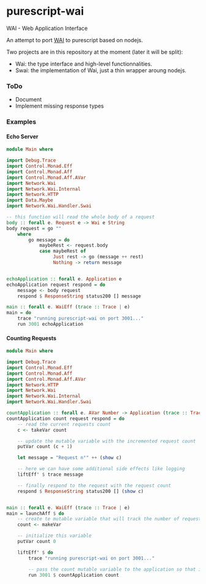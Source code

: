 # purescript-wai
WAI - Web Application Interface

An attempt to port [WAI](https://github.com/yesodweb/wai/) to purescript based on nodejs.

Two projects are in this repository at the moment (later it will be split):
+ Wai: the type interface and high-level functionnalities.
+ Swai: the implementation of Wai, just a thin wrapper aroung nodejs.

### ToDo
+ Document
+ Implement missing response types

### Examples
#### Echo Server
```purescript
module Main where

import Debug.Trace
import Control.Monad.Eff
import Control.Monad.Aff
import Control.Monad.Aff.AVar
import Network.Wai
import Network.Wai.Internal
import Network.HTTP
import Data.Maybe
import Network.Wai.Handler.Swai

-- this function will read the whole body of a request
body :: forall e. Request e -> Wai e String
body request = go ""
    where
        go message = do
            maybeRest <- request.body
            case maybeRest of
                 Just rest -> go (message ++ rest)
                 Nothing -> return message


echoApplication :: forall e. Application e
echoApplication request respond = do
    message <- body request
    respond $ ResponseString status200 [] message

main :: forall e. WaiEff (trace :: Trace | e)
main = do
    trace "running purescript-wai on port 3001..."
    run 3001 echoApplication
```

#### Counting Requests
```purescript
module Main where

import Debug.Trace
import Control.Monad.Eff
import Control.Monad.Aff
import Control.Monad.Aff.AVar
import Network.HTTP
import Network.Wai
import Network.Wai.Internal
import Network.Wai.Handler.Swai

countApplication :: forall e. AVar Number -> Application (trace :: Trace | e)
countApplication count request respond = do
    -- read the current requests count
    c <- takeVar count

    -- update the mutable variable with the incremented request count
    putVar count (c + 1)

    let message = "Request n°" ++ (show c)

    -- here we can have some additional side effects like logging
    liftEff' $ trace message

    -- finally respond to the request with the request count
    respond $ ResponseString status200 [] (show c)


main :: forall e. WaiEff (trace :: Trace | e)
main = launchAff $ do
    -- create te mutable variable that will track the number of request
    count <- makeVar

    -- initialize this variable
    putVar count 0

    liftEff' $ do
        trace "running purescript-wai on port 3001..."

        -- pass the count mutable variable to the application so that it can be used by it
        run 3001 $ countApplication count
```

